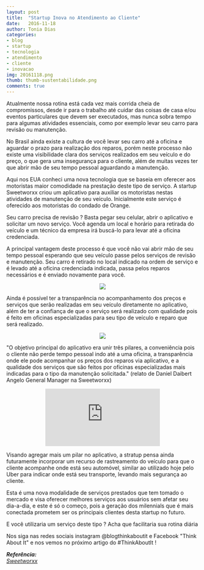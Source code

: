 ```yaml
---
layout: post
title:  "Startup Inova no Atendimento ao Cliente"
date:   2016-11-18
author: Tonia Dias
categories: 
- blog
- startup
- tecnologia
- atendimento
- cliente
- inovacao
img: 20161118.png
thumb: thumb-sustentabilidade.png
comments: true
---
```


Atualmente nossa rotina está cada vez mais corrida cheia de compromissos, desde ir para o trabalho até cuidar das coisas de casa e/ou eventos particulares que devem ser executados, mas nunca sobra tempo para algumas atividades essenciais, como por exemplo levar seu carro para revisão ou manutenção.<!--more-->

No Brasil ainda existe a cultura de você levar seu carro até a oficina e aguardar o prazo para realização dos reparos, porém neste processo não existe uma visibilidade clara dos serviços realizados em seu veículo e do preço, o que gera uma insegurança para o cliente, além de muitas vezes  ter que abrir mão de seu tempo pessoal aguardando a manutenção.

Aqui nos EUA conheci uma nova tecnologia que se baseia em oferecer aos motoristas maior comodidade na prestação deste tipo de serviço. A startup Sweetworxx criou um aplicativo para auxiliar os motoristas nestas atividades de manutenção de seu veículo. Inicialmente este serviço é oferecido aos motoristas do condado de Orange.

Seu carro precisa de revisão ? Basta pegar seu celular, abrir o aplicativo e solicitar um novo serviço. Você agenda um local e horário para retirada do veículo e um técnico da empresa irá buscá-lo para levar até a oficina credenciada.

A principal vantagem deste processo é que você não vai abrir mão de seu tempo pessoal esperando que seu veículo passe pelos serviços de revisão e manutenção. Seu carro é retirado no local indicado na ordem de serviço e é levado até a oficina credenciada indicada, passa pelos reparos necessários e é enviado novamente para você. 

<p align="center">
  <img src="https://www.sweetworxx.com/Assets/Images/ForWeb/ChooseService.gif" />
</p>

Ainda é possível ter a transparência no acompanhamento dos preços e serviços que serão realizadas em seu veículo diretamente no aplicativo, além de ter a confiança de que o serviço será realizado com qualidade pois é feito em oficinas especializadas para seu tipo de veículo e reparo que será realizado.

<p align="center">
  <img src="http://a3.mzstatic.com/us/r30/Purple71/v4/1c/ee/3f/1cee3f4f-5898-58e3-9a62-663d42c290c1/screen696x696.jpeg" />
</p>

"O objetivo principal do aplicativo era unir três pilares, a conveniência pois o cliente não perde tempo pessoal indo até a uma oficina, a transparência onde ele pode acompanhar os preços dos reparos via aplicativo, e a qualidade dos serviços que são feitos por oficinas especializadas mais indicadas para o tipo da manutenção solicitada." (relato de Daniel Daibert Angelo General Manager na Sweetworxx)

<p align="center">
    <iframe class="videoFrame" src="https://www.youtube.com/embed/44JjJcJLK5Q" frameborder="0" allowfullscreen></iframe> 
</p>

Visando agregar mais um pilar no aplicativo, a stratup pensa ainda futuramente incorporar um recurso de rastreamento do veículo para que o cliente acompanhe onde está seu automóvel, similar ao utilizado hoje pelo Uber para indicar onde está seu transporte, levando mais segurança ao cliente.

Esta é uma nova modalidade de serviços prestados que tem tomado o mercado e visa oferecer melhores serviços aos usuários sem afetar seu dia-a-dia, e este é só o começo, pois a geração dos milennials que é mais conectada prometem ser os principais clientes desta startup no futuro.

E você utilizaria um serviço deste tipo ? Acha que facilitaria sua rotina diária 

Nos siga nas redes sociais instagram @blogthinkaboutit e Facebook "Think About It" e nos vemos no próximo artigo do #ThinkAboutIt !

<i>
	<b>Referência: </b><br/>
	<a href="https://www.sweetworxx.com/">Sweetworxx</a><br/>
</i>